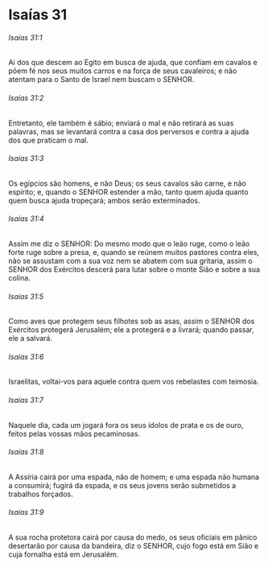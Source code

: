# Isaías 31

###### Isaías 31:1

Ai dos que descem ao Egito em busca de ajuda, que confiam em cavalos e põem fé nos seus muitos carros e na força de seus cavaleiros; e não atentam para o Santo de Israel nem buscam o SENHOR.

###### Isaías 31:2

Entretanto, ele também é sábio; enviará o mal e não retirará as suas palavras, mas se levantará contra a casa dos perversos e contra a ajuda dos que praticam o mal.

###### Isaías 31:3

Os egípcios são homens, e não Deus; os seus cavalos são carne, e não espírito; e, quando o SENHOR estender a mão, tanto quem ajuda quanto quem busca ajuda tropeçará; ambos serão exterminados.

###### Isaías 31:4

Assim me diz o SENHOR: Do mesmo modo que o leão ruge, como o leão forte ruge sobre a presa, e, quando se reúnem muitos pastores contra eles, não se assustam com a sua voz nem se abatem com sua gritaria, assim o SENHOR dos Exércitos descerá para lutar sobre o monte Sião e sobre a sua colina.

###### Isaías 31:5

Como aves que protegem seus filhotes sob as asas, assim o SENHOR dos Exércitos protegerá Jerusalém; ele a protegerá e a livrará; quando passar, ele a salvará.

###### Isaías 31:6

Israelitas, voltai-vos para aquele contra quem vos rebelastes com teimosia.

###### Isaías 31:7

Naquele dia, cada um jogará fora os seus ídolos de prata e os de ouro, feitos pelas vossas mãos pecaminosas.

###### Isaías 31:8

A Assíria cairá por uma espada, não de homem; e uma espada não humana a consumirá; fugirá da espada, e os seus jovens serão submetidos a trabalhos forçados.

###### Isaías 31:9

A sua rocha protetora cairá por causa do medo, os seus oficiais em pânico desertarão por causa da bandeira, diz o SENHOR, cujo fogo está em Sião e cuja fornalha está em Jerusalém.

